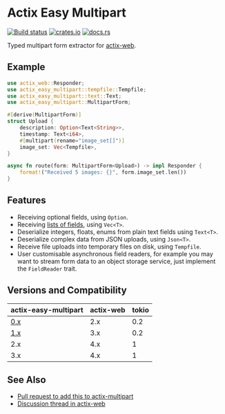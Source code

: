 # Actix Easy Multipart

[![Build status](https://github.com/jacob-pro/actix-easy-multipart/actions/workflows/rust.yml/badge.svg)](https://github.com/jacob-pro/actix-easy-multipart/actions/workflows/rust.yml)
[![crates.io](https://img.shields.io/crates/v/actix-easy-multipart.svg)](https://crates.io/crates/actix-easy-multipart)
[![docs.rs](https://docs.rs/actix-easy-multipart/badge.svg)](https://docs.rs/actix-easy-multipart/latest/actix_easy_multipart/)

Typed multipart form extractor for [actix-web](https://github.com/actix/actix-web).

## Example

```rust
use actix_web::Responder;
use actix_easy_multipart::tempfile::Tempfile;
use actix_easy_multipart::text::Text;
use actix_easy_multipart::MultipartForm;

#[derive(MultipartForm)]
struct Upload {
    description: Option<Text<String>>,
    timestamp: Text<i64>,
    #[multipart(rename="image_set[]")]
    image_set: Vec<Tempfile>,
}

async fn route(form: MultipartForm<Upload>) -> impl Responder {
    format!("Received 5 images: {}", form.image_set.len())
}
```

## Features

- Receiving optional fields, using `Option`.
- Receiving [lists of fields](https://www.rfc-editor.org/rfc/rfc7578#section-4.3), using `Vec<T>`.
- Deserialize integers, floats, enums from plain text fields using `Text<T>`.
- Deserialize complex data from JSON uploads, using `Json<T>`.
- Receive file uploads into temporary files on disk, using `Tempfile`.
- User customisable asynchronous field readers, for example you may want to stream form data to an object storage 
  service, just implement the `FieldReader` trait.

## Versions and Compatibility

| actix-easy-multipart                                              | actix-web | tokio |
|-------------------------------------------------------------------|-----------|-------|
| [0.x](https://github.com/jacob-pro/actix-easy-multipart/tree/0.x) | 2.x       | 0.2   |
| [1.x](https://github.com/jacob-pro/actix-easy-multipart/tree/1.x) | 3.x       | 0.2   |
| 2.x                                                               | 4.x       | 1     |
| 3.x                                                               | 4.x       | 1     |

## See Also

- [Pull request to add this to actix-multipart](https://github.com/actix/actix-web/pull/2883)
- [Discussion thread in actix-web](https://github.com/actix/actix-web/issues/2849)
